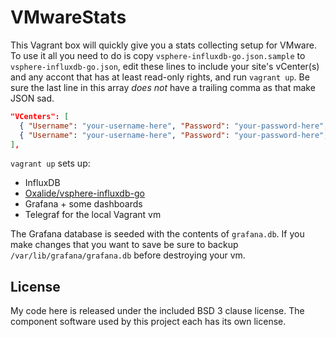 # VMwareStats

This Vagrant box will quickly give you a stats collecting setup for VMware.
To use it all you need to do is copy `vsphere-influxdb-go.json.sample` to
`vsphere-influxdb-go.json`, edit these lines to include your site's vCenter(s)
and any accont that has at least read-only rights, and run `vagrant up`. Be sure
the last line in this array _does not_ have a trailing comma as that make JSON
sad.

```json
"VCenters": [
  { "Username": "your-username-here", "Password": "your-password-here", "Hostname": "vcenter1.example.com" },
  { "Username": "your-username-here", "Password": "your-password-here", "Hostname": "vcenter2.example.com" }
],
```

`vagrant up` sets up:

- InfluxDB
- [Oxalide/vsphere-influxdb-go](https://github.com/Oxalide/vsphere-influxdb-go)
- Grafana + some dashboards
- Telegraf for the local Vagrant vm

The Grafana database is seeded with the contents of `grafana.db`. If you make
changes that you want to save be sure to backup `/var/lib/grafana/grafana.db`
before destroying your vm.

## License

My code here is released under the included BSD 3 clause license. The component
software used by this project each has its own license.
